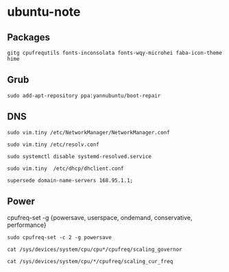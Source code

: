 # ubuntu-note

## Packages

    gitg cpufrequtils fonts-inconsolata fonts-wqy-microhei faba-icon-theme hime
    
## Grub

    sudo add-apt-repository ppa:yannubuntu/boot-repair
    
## DNS

    sudo vim.tiny /etc/NetworkManager/NetworkManager.conf
  
    sudo vim.tiny /etc/resolv.conf
  
    sudo systemctl disable systemd-resolved.service
    
    sudo vim.tiny  /etc/dhcp/dhclient.conf
    
    supersede domain-name-servers 168.95.1.1;

    
## Power

  cpufreq-set -g {powersave, userspace, ondemand, conservative, performance}

    sudo cpufreq-set -c 2 -g powersave
    
    cat /sys/devices/system/cpu/cpu*/cpufreq/scaling_governor
    
    cat /sys/devices/system/cpu/*/cpufreq/scaling_cur_freq
    
    
